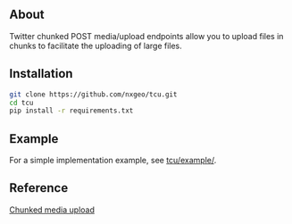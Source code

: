 ## About
Twitter chunked POST media/upload endpoints allow you to upload files in chunks to facilitate the uploading of large files.

## Installation
```bash
git clone https://github.com/nxgeo/tcu.git
cd tcu
pip install -r requirements.txt
```

## Example
For a simple implementation example, see [tcu/example/](https://bit.ly/3zwMgBN).

## Reference
[Chunked media upload](https://bit.ly/3zvLhlc)